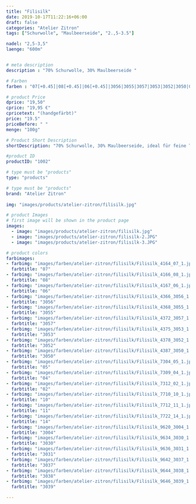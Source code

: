 ```yaml
---
title: "Filisilk"
date: 2019-10-17T11:22:16+06:00
draft: false
categories: "Atelier Zitron"
tags: ["Schurwolle", "Maulbeerseide", "2.,5-3.5"] 	

nadel: "2,5-3,5" 
laenge: "600m"	


# meta description
description : "70% Schurwolle, 30% Maulbeerseide "

# Farben
farben : "07[+0.45]|08[+0.45]|06[+0.45]|3056|3055|3057|3053|3052|3050|05[+0.45]|04[+0.45]|02[+0.45]|10|11|14|3004|3030|3031|3037|3038|3039"

# product Price
dprice: "19,50"
cprice: "19,95 €"
cpricetext: "(handgefärbt)"
price: "19.5"
priceBefore: " "
menge: "100g"

# Product Short Description
shortDescription: "70% Schurwolle, 30% Maulbeerseide, ideal für feine Tücher und Accessoires"

#product ID
productID: "1002"

# type must be "products"
type: "products"

# type must be "products"
brand: "Atelier Zitron"
   
img: "images/products/atelier-zitron/filisilk.jpg"

# product Images
# first image will be shown in the product page
images:
  - image: "images/products/atelier-zitron/filisilk.jpg"
  - image: "images/products/atelier-zitron/filisilk-2.JPG"
  - image: "images/products/atelier-zitron/filisilk-3.JPG"

# product colors
farbimages:
- farbimg: "images/farben/atelier-zitron/filisilk/Filisilk_4164_07_1.jpg"	
  farbtitle: "07"
- farbimg: "images/farben/atelier-zitron/filisilk/Filisilk_4166_08_1.jpg"	
  farbtitle: "08"
- farbimg: "images/farben/atelier-zitron/filisilk/Filisilk_4167_06_1.jpg"	
  farbtitle: "06"
- farbimg: "images/farben/atelier-zitron/filisilk/Filisilk_4366_3056_1.jpg"	
  farbtitle: "3056"
- farbimg: "images/farben/atelier-zitron/filisilk/Filisilk_4368_3055_1.jpg"	
  farbtitle: "3055"
- farbimg: "images/farben/atelier-zitron/filisilk/Filisilk_4372_3057_1.jpg"	
  farbtitle: "3057"
- farbimg: "images/farben/atelier-zitron/filisilk/Filisilk_4375_3053_1.jpg"	
  farbtitle: "3053"
- farbimg: "images/farben/atelier-zitron/filisilk/Filisilk_4378_3052_1.jpg"	
  farbtitle: "3052"
- farbimg: "images/farben/atelier-zitron/filisilk/Filisilk_4387_3050_1.jpg"	
  farbtitle: "3050"
- farbimg: "images/farben/atelier-zitron/filisilk/Filisilk_7304_05_1.jpg"	
  farbtitle: "05"
- farbimg: "images/farben/atelier-zitron/filisilk/Filisilk_7309_04_1.jpg"	
  farbtitle: "04"
- farbimg: "images/farben/atelier-zitron/filisilk/Filisilk_7312_02_1.jpg"	
  farbtitle: "02"
- farbimg: "images/farben/atelier-zitron/filisilk/Filisilk_7710_10_1.jpg"	
  farbtitle: "10"
- farbimg: "images/farben/atelier-zitron/filisilk/Filisilk_7712_11_1.jpg"	
  farbtitle: "11"
- farbimg: "images/farben/atelier-zitron/filisilk/Filisilk_7722_14_1.jpg"	
  farbtitle: "14"
- farbimg: "images/farben/atelier-zitron/filisilk/Filisilk_9620_3004_1.jpg"	
  farbtitle: "3004"
- farbimg: "images/farben/atelier-zitron/filisilk/Filisilk_9634_3030_1.jpg"	
  farbtitle: "3030"
- farbimg: "images/farben/atelier-zitron/filisilk/Filisilk_9636_3031_1.jpg"	
  farbtitle: "3031"
- farbimg: "images/farben/atelier-zitron/filisilk/Filisilk_9642_3037_1.jpg"	
  farbtitle: "3037"
- farbimg: "images/farben/atelier-zitron/filisilk/Filisilk_9644_3038_1.jpg"	
  farbtitle: "3038"
- farbimg: "images/farben/atelier-zitron/filisilk/Filisilk_9646_3039_1.jpg"	
  farbtitle: "3039"

---
```



